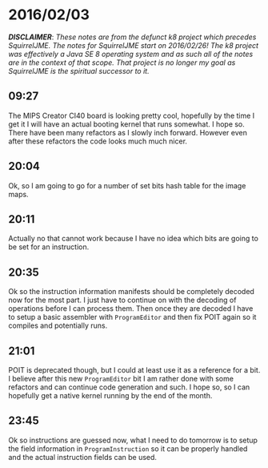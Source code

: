 # 2016/02/03

***DISCLAIMER***: _These notes are from the defunct k8 project which_
_precedes SquirrelJME. The notes for SquirrelJME start on 2016/02/26!_
_The k8 project was effectively a Java SE 8 operating system and as such_
_all of the notes are in the context of that scope. That project is no_
_longer my goal as SquirrelJME is the spiritual successor to it._

## 09:27

The MIPS Creator CI40 board is looking pretty cool, hopefully by the time I
get it I will have an actual booting kernel that runs somewhat. I hope so.
There have been many refactors as I slowly inch forward. However even after
these refactors the code looks much much nicer.

## 20:04

Ok, so I am going to go for a number of set bits hash table for the image maps.

## 20:11

Actually no that cannot work because I have no idea which bits are going to
be set for an instruction.

## 20:35

Ok so the instruction information manifests should be completely decoded now
for the most part. I just have to continue on with the decoding of operations
before I can process them. Then once they are decoded I have to setup a basic
assembler with `ProgramEditor` and then fix POIT again so it compiles and
potentially runs.

## 21:01

POIT is deprecated though, but I could at least use it as a reference for a
bit. I believe after this new `ProgramEditor` bit I am rather done with some
refactors and can continue code generation and such. I hope so, so I can
hopefully get a native kernel running by the end of the month.

## 23:45

Ok so instructions are guessed now, what I need to do tomorrow is to setup the
field information in `ProgramInstruction` so it can be properly handled and
the actual instruction fields can be used.

